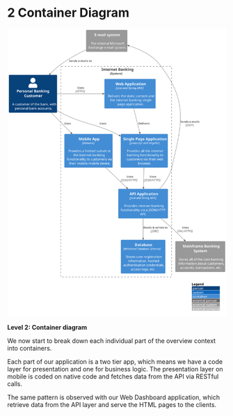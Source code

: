 # 2 Container Diagram

![diagram](container.svg)

**Level 2: Container diagram**

We now start to break down each individual part of the overview context into containers.

Each part of our application is a two tier app, which means we have a code layer for presentation and one for business logic. The presentation layer on mobile is coded on native code and fetches data from the API via RESTful calls. 

The same pattern is observed with our Web Dashboard application, which retrieve data from the API layer and serve the HTML pages to the clients. 

<!-- Once you understand how your system fits in to the overall IT environment, a really useful next step is to zoom-in to the system boundary with a Container diagram. A "container" is something like a server-side web application, single-page application, desktop application, mobile app, database schema, file system, etc. Essentially, a container is a separately runnable/deployable unit (e.g. a separate process space) that executes code or stores data.

The Container diagram shows the high-level shape of the software architecture and how responsibilities are distributed across it. It also shows the major technology choices and how the containers communicate with one another. It's a simple, high-level technology focussed diagram that is useful for software developers and support/operations staff alike. -->
